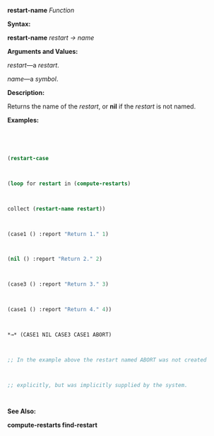**restart-name** *Function* 



**Syntax:** 



**restart-name** *restart → name* 







 



 



**Arguments and Values:** 



*restart*—a *restart*. 



*name*—a *symbol*. 



**Description:** 



Returns the name of the *restart*, or **nil** if the *restart* is not named. 



**Examples:**
```lisp
 



(restart-case 



(loop for restart in (compute-restarts) 



collect (restart-name restart)) 



(case1 () :report "Return 1." 1) 



(nil () :report "Return 2." 2) 



(case3 () :report "Return 3." 3) 



(case1 () :report "Return 4." 4)) 



*→* (CASE1 NIL CASE3 CASE1 ABORT) 



;; In the example above the restart named ABORT was not created 



;; explicitly, but was implicitly supplied by the system. 




```
**See Also:** 



**compute-restarts find-restart** 



